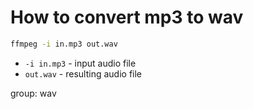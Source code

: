 # How to convert mp3 to wav

```bash
ffmpeg -i in.mp3 out.wav
```

- `-i in.mp3` - input audio file
- `out.wav` - resulting audio file

group: wav


